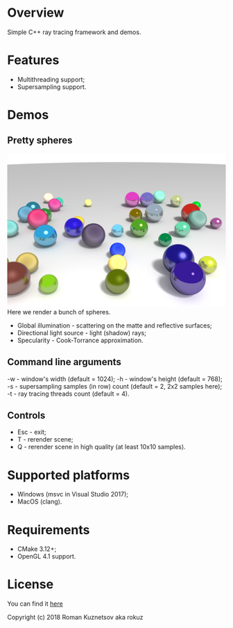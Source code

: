 # Overview
Simple C++ ray tracing framework and demos.

# Features
* Multithreading support;
* Supersampling support.

# Demos
## Pretty spheres
![Pretty spheres Demo](screenshots/pretty_spheres.png?raw=true "Pretty spheres Demo")
Here we render a bunch of spheres.
* Global illumination - scattering on the matte and reflective surfaces;
* Directional light source - light (shadow) rays;
* Specularity - Cook-Torrance approximation.

## Command line arguments
-w - window's width (default = 1024);
-h - window's height (default = 768);
-s - supersampling samples (in row) count (default = 2, 2x2 samples here);
-t - ray tracing threads count (default = 4).
## Controls
* Esc - exit;
* T - rerender scene;
* Q - rerender scene in high quality (at least 10x10 samples).

# Supported platforms
* Windows (msvc in Visual Studio 2017);
* MacOS (clang).

# Requirements
* CMake 3.12+;
* OpenGL 4.1 support.

# License
You can find it [here](LICENSE)

Copyright (c) 2018 Roman Kuznetsov aka rokuz
